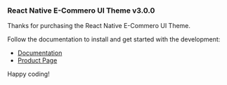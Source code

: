 ### React Native E-Commero UI Theme v3.0.0

Thanks for purchasing the React Native E-Commero UI Theme.

Follow the documentation to install and get started with the development:

* [Documentation](https://ecommero.gitbook.io/ecommero/)
* [Product Page](https://market.nativebase.io/view/react-native-e-commero-ui-theme)

Happy coding!